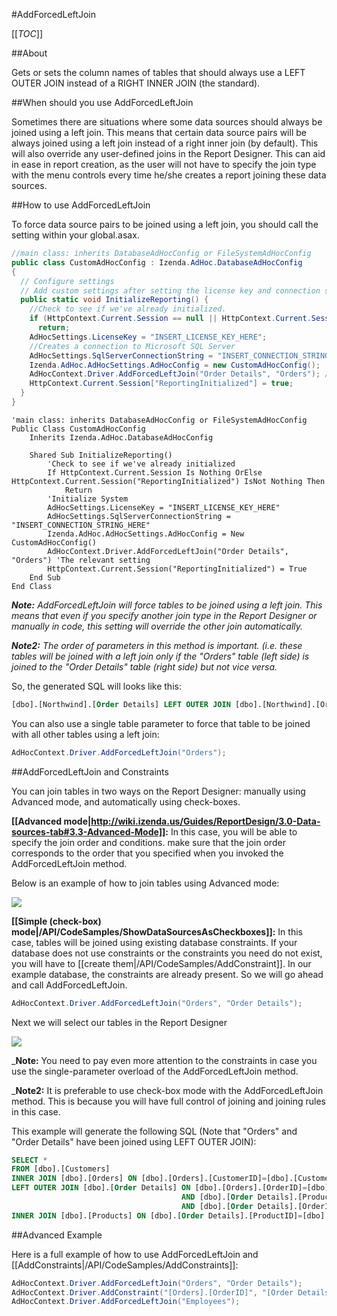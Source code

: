 #AddForcedLeftJoin

[[_TOC_]]

##About

Gets or sets the column names of tables that should always use a LEFT OUTER JOIN instead of a RIGHT INNER JOIN (the standard).

##When should you use AddForcedLeftJoin

Sometimes there are situations where some data sources should always be joined using a left join. 
This means that certain data source pairs will be always joined using a left join instead of a right inner join (by default). This will also override any user-defined joins in the Report Designer. This can aid in ease in report creation, as the user will not have to specify the join type with the menu controls every time he/she creates a report joining these data sources.

##How to use AddForcedLeftJoin

To force data source pairs to be joined using a left join, you should call the setting within your global.asax.

```csharp
//main class: inherits DatabaseAdHocConfig or FileSystemAdHocConfig
public class CustomAdHocConfig : Izenda.AdHoc.DatabaseAdHocConfig
{
  // Configure settings
  // Add custom settings after setting the license key and connection string by overriding the ConfigureSettings() method
  public static void InitializeReporting() {
    //Check to see if we've already initialized.
    if (HttpContext.Current.Session == null || HttpContext.Current.Session["ReportingInitialized"] != null)
      return;
    AdHocSettings.LicenseKey = "INSERT_LICENSE_KEY_HERE";
    //Creates a connection to Microsoft SQL Server
    AdHocSettings.SqlServerConnectionString = "INSERT_CONNECTION_STRING_HERE";
    Izenda.AdHoc.AdHocSettings.AdHocConfig = new CustomAdHocConfig();
    AdHocContext.Driver.AddForcedLeftJoin("Order Details", "Orders"); //The relevant setting
    HttpContext.Current.Session["ReportingInitialized"] = true;
  }
}
```

```visualbasic
'main class: inherits DatabaseAdHocConfig or FileSystemAdHocConfig
Public Class CustomAdHocConfig
    Inherits Izenda.AdHoc.DatabaseAdHocConfig

    Shared Sub InitializeReporting()
        'Check to see if we've already initialized
        If HttpContext.Current.Session Is Nothing OrElse HttpContext.Current.Session("ReportingInitialized") IsNot Nothing Then
            Return
        'Initialize System
        AdHocSettings.LicenseKey = "INSERT_LICENSE_KEY_HERE"
        AdHocSettings.SqlServerConnectionString = "INSERT_CONNECTION_STRING_HERE"
        Izenda.AdHoc.AdHocSettings.AdHocConfig = New CustomAdHocConfig()
        AdHocContext.Driver.AddForcedLeftJoin("Order Details", "Orders") 'The relevant setting
        HttpContext.Current.Session("ReportingInitialized") = True
    End Sub
End Class
```

_**Note:** AddForcedLeftJoin will force tables to be joined using a left join. This means that even if you specify another join type in the Report Designer or manually in code, this setting will override the other join automatically._

_**Note2:** The order of parameters in this method is important. (i.e. these tables will be joined with a left join only if the "Orders" table (left side) is joined to the "Order Details" table (right side) but not vice versa._

So, the generated SQL will looks like this:

```sql
[dbo].[Northwind].[Order Details] LEFT OUTER JOIN [dbo].[Northwind].[Orders]
```

You can also use a single table parameter to force that table to be joined with all other tables using a left join:

```csharp
AdHocContext.Driver.AddForcedLeftJoin("Orders");
```

##AddForcedLeftJoin and Constraints

You can join tables in two ways on the Report Designer: manually using Advanced mode, and automatically using check-boxes.

**[[Advanced mode|http://wiki.izenda.us/Guides/ReportDesign/3.0-Data-sources-tab#3.3-Advanced-Mode]]:** In this case, you will be able to specify the join order and conditions. make sure that the join order corresponds to the order that you specified when you invoked the AddForcedLeftJoin method.

Below is an example of how to join tables using Advanced mode:
 
![](http://wiki.izenda.us/API/CodeSamples/AddForcedLeftJoin/addforcedleftjoin_2.png)

**[[Simple (check-box) mode|/API/CodeSamples/ShowDataSourcesAsCheckboxes]]:** In this case, tables will be joined using existing database constraints. If your database does not use constraints or the constraints you need do not exist, you will have to [[create them|/API/CodeSamples/AddConstraint]]. In our example database, the constraints are already present. So we will go ahead and call AddForcedLeftJoin.

```csharp
AdHocContext.Driver.AddForcedLeftJoin("Orders", "Order Details");
```

Next we will select our tables in the Report Designer

![](http://wiki.izenda.us/API/CodeSamples/AddForcedLeftJoin/addforcedleftjoin.png)

_**Note:** You need to pay even more attention to the constraints in case you use the single-parameter overload of the AddForcedLeftJoin method. 

_**Note2:** It is preferable to use check-box mode with the AddForcedLeftJoin method. This is because you will have full control of joining and joining rules in this case.

This example will generate the following SQL (Note that "Orders" and "Order Details" have been joined using LEFT OUTER JOIN):

```sql
SELECT *
FROM [dbo].[Customers]
INNER JOIN [dbo].[Orders] ON [dbo].[Orders].[CustomerID]=[dbo].[Customers].[CustomerID]
LEFT OUTER JOIN [dbo].[Order Details] ON [dbo].[Orders].[OrderID]=[dbo].[Order Details].[OrderID] 
									  AND [dbo].[Order Details].[ProductID]=[dbo].[Orders].[ProductID] 
									  AND [dbo].[Order Details].[OrderID]=[dbo].[Orders].[OrderID]
INNER JOIN [dbo].[Products] ON [dbo].[Order Details].[ProductID]=[dbo].[Products].[ProductID];
```

##Advanced Example

Here is a full example of how to use AddForcedLeftJoin and [[AddConstraints|/API/CodeSamples/AddConstraints]]:

```csharp
AdHocContext.Driver.AddForcedLeftJoin("Orders", "Order Details");
AdHocContext.Driver.AddConstraint("[Orders].[OrderID]", "[Order Details].[OrderID]");
AdHocContext.Driver.AddForcedLeftJoin("Employees");
```